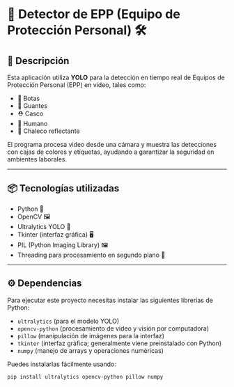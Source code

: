 # 🦺 Detector de EPP (Equipo de Protección Personal) 🛠️

## 🚀 Descripción

Esta aplicación utiliza **YOLO** para la detección en tiempo real de Equipos de Protección Personal (EPP) en video, tales como:

- 🥾 Botas  
- 🧤 Guantes  
- ⛑️ Casco  
- 🧍 Humano  
- 🦺 Chaleco reflectante  

El programa procesa video desde una cámara y muestra las detecciones con cajas de colores y etiquetas, ayudando a garantizar la seguridad en ambientes laborales.

---

## 📦 Tecnologías utilizadas

- Python 🐍  
- OpenCV 🖼️  
- Ultralytics YOLO 🎯  
- Tkinter (interfaz gráfica) 🖥️  
- PIL (Python Imaging Library) 🖼️  
- Threading para procesamiento en segundo plano 🧵  

---

## ⚙️ Dependencias

Para ejecutar este proyecto necesitas instalar las siguientes librerías de Python:

- `ultralytics` (para el modelo YOLO)
- `opencv-python` (procesamiento de video y visión por computadora)
- `pillow` (manipulación de imágenes para la interfaz)
- `tkinter` (interfaz gráfica; generalmente viene preinstalado con Python)
- `numpy` (manejo de arrays y operaciones numéricas)

Puedes instalarlas fácilmente usando:

```bash
pip install ultralytics opencv-python pillow numpy
